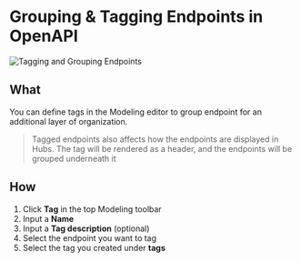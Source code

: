 # Grouping & Tagging Endpoints in OpenAPI

![Tagging and Grouping Endpoints](https://github.com/stoplightio/docs/blob/develop/assets/gifs/modeling-tagging.gif?raw=true)

## What 
You can define tags in the Modeling editor to group endpoint for an additional layer of organization. 

> Tagged endpoints also affects how the endpoints are displayed in Hubs. The tag will be rendered as a header, and the endpoints will be grouped underneath it

## How 
1. Click **Tag** in the top Modeling toolbar 
2. Input a **Name** 
3. Input a **Tag description** (optional) 
4. Select the endpoint you want to tag 
5. Select the tag you created under **tags**

